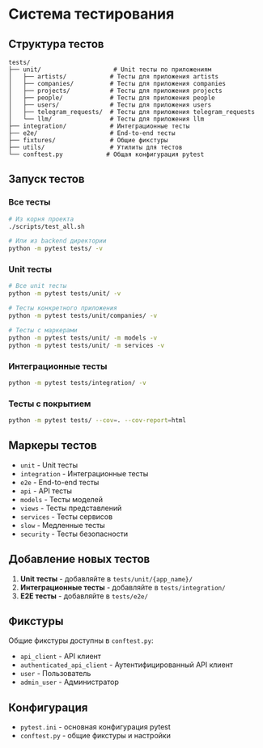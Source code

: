 # Система тестирования

## Структура тестов

```
tests/
├── unit/                    # Unit тесты по приложениям
│   ├── artists/            # Тесты для приложения artists
│   ├── companies/          # Тесты для приложения companies
│   ├── projects/           # Тесты для приложения projects
│   ├── people/             # Тесты для приложения people
│   ├── users/              # Тесты для приложения users
│   ├── telegram_requests/  # Тесты для приложения telegram_requests
│   └── llm/                # Тесты для приложения llm
├── integration/            # Интеграционные тесты
├── e2e/                    # End-to-end тесты
├── fixtures/               # Общие фикстуры
├── utils/                  # Утилиты для тестов
└── conftest.py            # Общая конфигурация pytest
```

## Запуск тестов

### Все тесты
```bash
# Из корня проекта
./scripts/test_all.sh

# Или из backend директории
python -m pytest tests/ -v
```

### Unit тесты
```bash
# Все unit тесты
python -m pytest tests/unit/ -v

# Тесты конкретного приложения
python -m pytest tests/unit/companies/ -v

# Тесты с маркерами
python -m pytest tests/unit/ -m models -v
python -m pytest tests/unit/ -m services -v
```

### Интеграционные тесты
```bash
python -m pytest tests/integration/ -v
```

### Тесты с покрытием
```bash
python -m pytest tests/ --cov=. --cov-report=html
```

## Маркеры тестов

- `unit` - Unit тесты
- `integration` - Интеграционные тесты
- `e2e` - End-to-end тесты
- `api` - API тесты
- `models` - Тесты моделей
- `views` - Тесты представлений
- `services` - Тесты сервисов
- `slow` - Медленные тесты
- `security` - Тесты безопасности

## Добавление новых тестов

1. **Unit тесты** - добавляйте в `tests/unit/{app_name}/`
2. **Интеграционные тесты** - добавляйте в `tests/integration/`
3. **E2E тесты** - добавляйте в `tests/e2e/`

## Фикстуры

Общие фикстуры доступны в `conftest.py`:
- `api_client` - API клиент
- `authenticated_api_client` - Аутентифицированный API клиент
- `user` - Пользователь
- `admin_user` - Администратор

## Конфигурация

- `pytest.ini` - основная конфигурация pytest
- `conftest.py` - общие фикстуры и настройки
